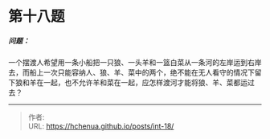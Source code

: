 # 第十八题

##### 问题：
一个摆渡人希望用一条小船把一只狼、一头羊和一篮白菜从一条河的左岸运到右岸去，而船上一次只能容纳人、狼、羊、菜中的两个，绝不能在无人看守的情况下留下狼和羊在一起，也不允许羊和菜在一起，应怎样渡河才能将狼、羊、菜都运过去？





<!--more-->


---

> 作者: <no value>  
> URL: https://hchenua.github.io/posts/int-18/  

